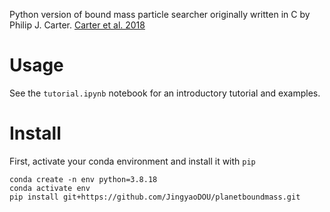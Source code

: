 Python version of bound mass particle searcher originally written in C by Philip J. Carter. [Carter et al. 2018](https://ui.adsabs.harvard.edu/abs/2018E&PSL.484..276C/abstract)

Usage
======
See the `tutorial.ipynb` notebook for an introductory tutorial and examples.

Install
=======
First, activate your conda environment and install it with `pip`
```Shell
conda create -n env python=3.8.18
conda activate env
pip install git+https://github.com/JingyaoDOU/planetboundmass.git
```

